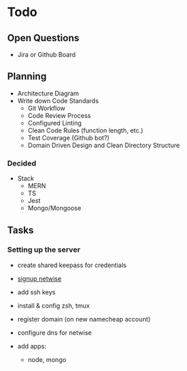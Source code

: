 # Todo

## Open Questions

- Jira or Github Board

## Planning

- Architecture Diagram
- Write down Code Standards
  - Git Workflow
  - Code Review Process
  - Configured Linting
  - Clean Code Rules (function length, etc.)
  - Test Coverage (Github bot?)
  - Domain Driven Design and Clean Directory Structure

### Decided

- Stack
  - MERN
  - TS
  - Jest
  - Mongo/Mongoose

## Tasks

### Setting up the server

- create shared keepass for credentials

- [signup netwise](https://www.netwise.co.uk/students/)
- add ssh keys
- install & config zsh, tmux

- register domain (on new namecheap account)
- configure dns for netwise

- add apps:
  - node, mongo
